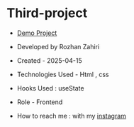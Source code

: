 # Third-project
- [Demo Project](https://rozhanzahiri.github.io/Third-project/)

- Developed by Rozhan Zahiri

- Created - 2025-04-15

- Technologies Used - Html , css

- Hooks Used : useState 

- Role - Frontend

- How to reach me : with my [instagram](https://www.instagram.com/rozhanzahiri_developer) 
